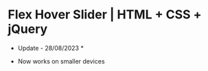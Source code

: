 # Flex Hover Slider | HTML + CSS + jQuery

*  Update - 28/08/2023  *
- Now works on smaller devices

